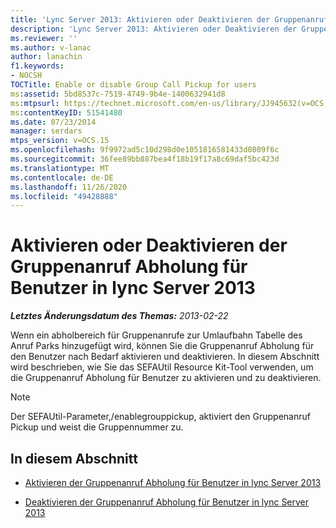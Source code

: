 ```yaml
---
title: 'Lync Server 2013: Aktivieren oder Deaktivieren der Gruppenanruf Abholung für Benutzer'
description: 'Lync Server 2013: Aktivieren oder Deaktivieren der Gruppenanruf Abholung für Benutzer.'
ms.reviewer: ''
ms.author: v-lanac
author: lanachin
f1.keywords:
- NOCSH
TOCTitle: Enable or disable Group Call Pickup for users
ms:assetid: 5bd8537c-7519-4749-9b4e-1400632941d8
ms:mtpsurl: https://technet.microsoft.com/en-us/library/JJ945632(v=OCS.15)
ms:contentKeyID: 51541480
ms.date: 07/23/2014
manager: serdars
mtps_version: v=OCS.15
ms.openlocfilehash: 9f9972ad5c10d298d0e1051816581433d0809f6c
ms.sourcegitcommit: 36fee89bb887bea4f18b19f17a8c69daf5bc423d
ms.translationtype: MT
ms.contentlocale: de-DE
ms.lasthandoff: 11/26/2020
ms.locfileid: "49428888"
---
```

# <a name="enable-or-disable-group-call-pickup-for-users-in-lync-server-2013"></a>Aktivieren oder Deaktivieren der Gruppenanruf Abholung für Benutzer in lync Server 2013

<div data-xmlns="http://www.w3.org/1999/xhtml">

<div class="topic" data-xmlns="http://www.w3.org/1999/xhtml" data-msxsl="urn:schemas-microsoft-com:xslt" data-cs="https://msdn.microsoft.com/">

<div data-asp="https://msdn2.microsoft.com/asp">



</div>

<div id="mainSection">

<div id="mainBody">

<span> </span>

_**Letztes Änderungsdatum des Themas:** 2013-02-22_

Wenn ein abholbereich für Gruppenanrufe zur Umlaufbahn Tabelle des Anruf Parks hinzugefügt wird, können Sie die Gruppenanruf Abholung für den Benutzer nach Bedarf aktivieren und deaktivieren. In diesem Abschnitt wird beschrieben, wie Sie das SEFAUtil Resource Kit-Tool verwenden, um die Gruppenanruf Abholung für Benutzer zu aktivieren und zu deaktivieren.

<div>


> [!NOTE]  
> Der SEFAUtil-Parameter,/enablegrouppickup, aktiviert den Gruppenanruf Pickup und weist die Gruppennummer zu.



</div>

<div>

## <a name="in-this-section"></a>In diesem Abschnitt

  - [Aktivieren der Gruppenanruf Abholung für Benutzer in lync Server 2013](lync-server-2013-enable-group-call-pickup-for-users.md)

  - [Deaktivieren der Gruppenanruf Abholung für Benutzer in lync Server 2013](lync-server-2013-disable-group-call-pickup-for-users.md)

</div>

</div>

<span> </span>

</div>

</div>

</div>

